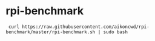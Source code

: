 # rpi-benchmark

     curl https://raw.githubusercontent.com/aikoncwd/rpi-benchmark/master/rpi-benchmark.sh | sudo bash
